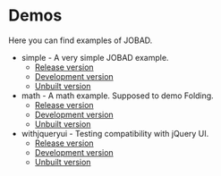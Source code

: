 # Demos

Here you can find examples of JOBAD. 

* simple - A very simple JOBAD example. 
	* [Release version](./../../examples/build/simple/release.html)
	* [Development version](./../../examples/build/simple/dev.html)
	* [Unbuilt version](./../../examples/build/simple/unbuilt.html)
* math - A math example. Supposed to demo Folding. 
	* [Release version](./../../examples/build/math/release.html)
	* [Development version](./../../examples/build/math/dev.html)
	* [Unbuilt version](./../../examples/build/math/unbuilt.html)
* withjqueryui - Testing compatibility with jQuery UI. 
	* [Release version](./../../examples/build/withjqueryui/release.html)
	* [Development version](./../../examples/build/withjqueryui/dev.html)
	* [Unbuilt version](./../../examples/build/withjqueryui/unbuilt.html)
